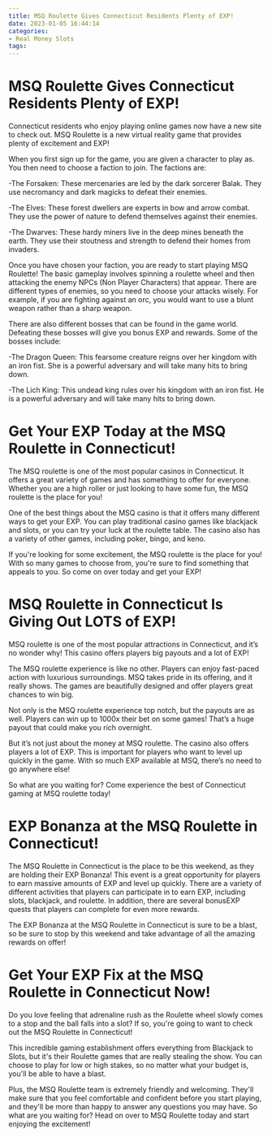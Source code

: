 ```yaml
---
title: MSQ Roulette Gives Connecticut Residents Plenty of EXP!
date: 2023-01-05 16:44:14
categories:
- Real Money Slots
tags:
---
```



#  MSQ Roulette Gives Connecticut Residents Plenty of EXP!

Connecticut residents who enjoy playing online games now have a new site to check out. MSQ Roulette is a new virtual reality game that provides plenty of excitement and EXP!

When you first sign up for the game, you are given a character to play as. You then need to choose a faction to join. The factions are:

-The Forsaken: These mercenaries are led by the dark sorcerer Balak. They use necromancy and dark magicks to defeat their enemies.

-The Elves: These forest dwellers are experts in bow and arrow combat. They use the power of nature to defend themselves against their enemies.

-The Dwarves: These hardy miners live in the deep mines beneath the earth. They use their stoutness and strength to defend their homes from invaders.

Once you have chosen your faction, you are ready to start playing MSQ Roulette! The basic gameplay involves spinning a roulette wheel and then attacking the enemy NPCs (Non Player Characters) that appear. There are different types of enemies, so you need to choose your attacks wisely. For example, if you are fighting against an orc, you would want to use a blunt weapon rather than a sharp weapon.

There are also different bosses that can be found in the game world. Defeating these bosses will give you bonus EXP and rewards. Some of the bosses include:

-The Dragon Queen: This fearsome creature reigns over her kingdom with an iron fist. She is a powerful adversary and will take many hits to bring down.

-The Lich King: This undead king rules over his kingdom with an iron fist. He is a powerful adversary and will take many hits to bring down.

#  Get Your EXP Today at the MSQ Roulette in Connecticut!

The MSQ roulette is one of the most popular casinos in Connecticut. It offers a great variety of games and has something to offer for everyone. Whether you are a high roller or just looking to have some fun, the MSQ roulette is the place for you!

One of the best things about the MSQ casino is that it offers many different ways to get your EXP. You can play traditional casino games like blackjack and slots, or you can try your luck at the roulette table. The casino also has a variety of other games, including poker, bingo, and keno.

If you're looking for some excitement, the MSQ roulette is the place for you! With so many games to choose from, you're sure to find something that appeals to you. So come on over today and get your EXP!

#  MSQ Roulette in Connecticut Is Giving Out LOTS of EXP!

MSQ roulette is one of the most popular attractions in Connecticut, and it’s no wonder why! This casino offers players big payouts and a lot of EXP!

The MSQ roulette experience is like no other. Players can enjoy fast-paced action with luxurious surroundings. MSQ takes pride in its offering, and it really shows. The games are beautifully designed and offer players great chances to win big.

Not only is the MSQ roulette experience top notch, but the payouts are as well. Players can win up to 1000x their bet on some games! That’s a huge payout that could make you rich overnight.

But it’s not just about the money at MSQ roulette. The casino also offers players a lot of EXP. This is important for players who want to level up quickly in the game. With so much EXP available at MSQ, there’s no need to go anywhere else!

So what are you waiting for? Come experience the best of Connecticut gaming at MSQ roulette today!

#  EXP Bonanza at the MSQ Roulette in Connecticut!



The MSQ Roulette in Connecticut is the place to be this weekend, as they are holding their EXP Bonanza! This event is a great opportunity for players to earn massive amounts of EXP and level up quickly. There are a variety of different activities that players can participate in to earn EXP, including slots, blackjack, and roulette. In addition, there are several bonusEXP quests that players can complete for even more rewards.


The EXP Bonanza at the MSQ Roulette in Connecticut is sure to be a blast, so be sure to stop by this weekend and take advantage of all the amazing rewards on offer!

#  Get Your EXP Fix at the MSQ Roulette in Connecticut Now!

Do you love feeling that adrenaline rush as the Roulette wheel slowly comes to a stop and the ball falls into a slot? If so, you're going to want to check out the MSQ Roulette in Connecticut!

This incredible gaming establishment offers everything from Blackjack to Slots, but it's their Roulette games that are really stealing the show. You can choose to play for low or high stakes, so no matter what your budget is, you'll be able to have a blast.

Plus, the MSQ Roulette team is extremely friendly and welcoming. They'll make sure that you feel comfortable and confident before you start playing, and they'll be more than happy to answer any questions you may have. So what are you waiting for? Head on over to MSQ Roulette today and start enjoying the excitement!
